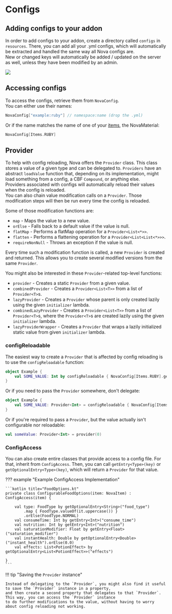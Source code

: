 # Configs

## Adding configs to your addon
In order to add configs to your addon, create a directory called `configs` in `resources`. There, you can add all
your .yml configs, which will automatically be extracted and handled the same way all Nova configs are.  
New or changed keys will automatically be added / updated on the server as well, unless they have been modified by an admin.

![](https://i.imgur.com/NdG1uX8.png)

## Accessing configs
To access the configs, retrieve them from `NovaConfig`.  
You can either use their names:
```kotlin
NovaConfig["example:ruby"] // namespace:name (drop the .yml)
```
Or if the name matches the name of one of your [items](items/registering-items.md), the NovaMaterial:
```kotlin
NovaConfig[Items.RUBY]
```

## Provider

To help with config reloading, Nova offers the `Provider` class. This class stores a value of a given type and can be
delegated to. `Providers` have an abstract `loadValue` function that, depending on its implementation, might load something
from a config, a CBF `Compound`, or anything else.  
Providers associated with configs will automatically reload their values when the config is reloaded.  
You can also chain value modification calls on a `Provider`. Those modification steps will then be run every time the
config is reloaded.

Some of those modification functions are:

* `map` - Maps the value to a new value.
* `orElse` - Falls back to a default value if the value is null.
* `flatMap` - Performs a flatMap operation for a `Provider<List<*>>`.
* `flatten` - Performs a flattening operation for a `Provider<List<List<*>>>`.
* `requireNonNull` - Throws an exception if the value is null.

Every time such a modification function is called, a new `Provider` is created and returned. This allows you to create
several modified versions from the same `Provider`.

You might also be interested in these `Provider`-related top-level functions:

* `provider` - Creates a static `Provider` from a given value.
* `combinedProvider` - Creates a `Provider<List<T>>` from a list of `Provider<T>`s.
* `lazyProvider` - Creates a `Provider` whose parent is only created lazily using the given `initializer` lambda.
* `combinedLazyProvider` - Creates a `Provider<List<T>>` from a list of `Provider<T>`s, where the `Provider<T>`s are
  created lazily using the given `initializer` lambda.
* `lazyProviderWrapper` - Creates a `Provider` that wraps a lazily initialized static value from given `initializer`
  lambda.

### configReloadable
The easiest way to create a `Provider` that is affected by config reloading is to use the `configReloadable` function:

```kotlin
object Example {
    val SOME_VALUE: Int by configReloadable { NovaConfig[Items.RUBY].getInt("some_value") }
}
```

Or if you need to pass the `Provider` somewhere, don't delegate:

```kotlin
object Example {
    val SOME_VALUE: Provider<Int> = configReloadable { NovaConfig[Items.RUBY].getInt("some_value") }
}
```

Or if you're required to pass a `Provider`, but the value actually isn't configurable nor reloadable:

```kotlin
val someValue: Provider<Int> = provider(0)
```

### ConfigAccess

You can also create entire classes that provide access to a config file. For that, inherit from `ConfigAccess`.
Then, you can call `getEntry<Type>(key)` or `getOptionalEntry<Type>(key)`, which will return a `Provider` for that value.

??? example "Example ConfigAccess Implementation"

    ```kotlin title="FoodOptions.kt"
    private class ConfigurableFoodOptions(item: NovaItem) : ConfigAccess(item) {
        
        val type: FoodType by getOptionalEntry<String>("food_type")
            .map { FoodType.valueOf(it.uppercase()) }
            .orElse(FoodType.NORMAL)
        val consumeTime: Int by getEntry<Int>("consume_time")
        val nutrition: Int by getEntry<Int>("nutrition")
        val saturationModifier: Float by getEntry<Float>("saturation_modifier")
        val instantHealth: Double by getOptionalEntry<Double>("instant_health").orElse(0.0)
        val effects: List<PotionEffect> by getOptionalEntry<List<PotionEffect>>("effects")
        
    }
    ```

!!! tip "Saving the `Provider` instance"

    Instead of delegating to the `Provider`, you might also find it useful to save the `Provider` instance in a property,
    and then create a second property that delegates to that `Provider`. This way, you can access the `Provider` instance
    to do further modifications to the value, without having to worry about config reloading not working. 